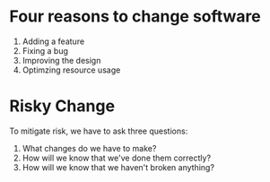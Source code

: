 # Four reasons to change software
1. Adding a feature
2. Fixing a bug
3. Improving the design
4. Optimzing resource usage

# Risky Change
To mitigate risk, we have to ask three questions:
1. What changes do we have to make?
2. How will we know that we've done them correctly?
3. How will we know that we haven't broken anything?


